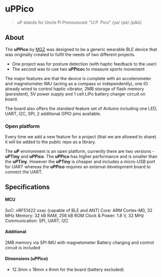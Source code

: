 # uPPico 
> uP stands for Uncle Pi
> Pronounced: "U.P. Pico"  /yə/ /pē/ /pikō/

## About

The **uPPico** by [MGZ](https://github.com/MGZ-LLC/MGZ-LLC/blob/main/README.md) was designed to be a generic wearable BLE device that was originally created to fulfil the needs of two different projects. 

- One project was for posture detection (with haptic feedback to the user)
- The second was to use two **uPPico**s to measure sports movement

The major features are that the device is complete with an accelerometer and magnetometer IMU (acting as a compass or independently), one IO already wired to control haptic vibrator, 2MB storage of flash memory (persistent), 5V power supply and 1 cell LiPo battery charger circuit on board. 

The board also offers the standard feature set of Arduino including one LED, UART, I2C, SPI, 2 additional GPIO pins available.

### Open platform

Every time we add a new feature for a project (that we are allowed to share) it will be added to the public repo as a library.

The **uP** environment is an open platform, currently there are two versions - **uPTiny** and **uPPico**. The **uPPico** has higher performance and is smaller than the **uPTiny**. However the **uPTiny** is cheaper and includes a micro-USB port for UART whereas the **uPPico** requires an external development board to connect the UART.



## Specifications
#### MCU
SoC: nRF51422 xxac (capable of BLE and ANT)
Core: ARM Cortex-M0, 32 MHz 
Memory: 32 kB RAM, 256 kB ROM 
Clock & Power: 1.8 V, 32 MHz 
Communication: SPI, UART, I2C

#### Additional

2MB memory via SPI
IMU with magnetometer
Battery charging and control circuit is included



#### Dimensions (uPPico)

- 12.3mm x 18mm x 6mm for the board (battery excluded)